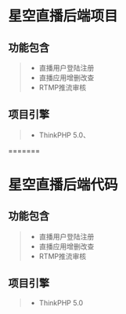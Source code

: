 # 星空直播后端项目## 功能包含>- 直播用户登陆注册>- 直播应用增删改查>-  RTMP推流审核## 项目引擎>- ThinkPHP 5.0、
=======
# 星空直播后端代码

## 功能包含
>- 直播用户登陆注册
>- 直播应用增删改查
>-  RTMP推流审核

## 项目引擎
>- ThinkPHP 5.0

